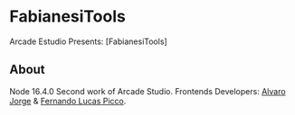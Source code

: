 # FabianesiTools

Arcade Estudio Presents: [FabianesiTools]

## About

Node 16.4.0
Second work of Arcade Studio.
Frontends Developers: [Alvaro Jorge](https://github.com/Alvaro0096) & [Fernando Lucas Picco](https://github.com/LuksFay).

